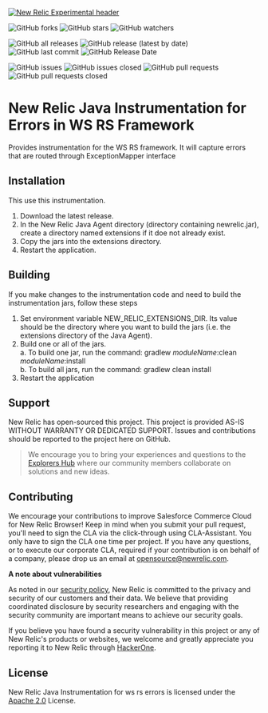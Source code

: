 [![New Relic Experimental header](https://github.com/newrelic/opensource-website/raw/master/src/images/categories/Experimental.png)](https://opensource.newrelic.com/oss-category/#new-relic-experimental)


![GitHub forks](https://img.shields.io/github/forks/newrelic-experimental/newrelic-java-?style=social)
![GitHub stars](https://img.shields.io/github/stars/newrelic-experimental/newrelic-java-ws-rs-errors?style=social)
![GitHub watchers](https://img.shields.io/github/watchers/newrelic-experimental/newrelic-java-ws-rs-errors?style=social)

![GitHub all releases](https://img.shields.io/github/downloads/newrelic-experimental/newrelic-java-ws-rs-errors/total)
![GitHub release (latest by date)](https://img.shields.io/github/v/release/newrelic-experimental/newrelic-java-ws-rs-errors)
![GitHub last commit](https://img.shields.io/github/last-commit/newrelic-experimental/newrelic-java-ws-rs-errors)
![GitHub Release Date](https://img.shields.io/github/release-date/newrelic-experimental/newrelic-java-ws-rs-errors)


![GitHub issues](https://img.shields.io/github/issues/newrelic-experimental/newrelic-java-ws-rs-errors)
![GitHub issues closed](https://img.shields.io/github/issues-closed/newrelic-experimental/newrelic-java-ws-rs-errors)
![GitHub pull requests](https://img.shields.io/github/issues-pr/newrelic-experimental/newrelic-java-ws-rs-errors)
![GitHub pull requests closed](https://img.shields.io/github/issues-pr-closed/newrelic-experimental/newrelic-java-ws-rs-errors)


# New Relic Java Instrumentation for Errors in WS RS Framework

Provides instrumentation for the WS RS framework.  It will capture errors that are routed through ExceptionMapper interface

## Installation

This use this instrumentation.   
1. Download the latest release.    
2. In the New Relic Java Agent directory (directory containing newrelic.jar), create a directory named extensions if it doe not already exist.   
3. Copy the jars into the extensions directory.   
4. Restart the application.  


## Building

If you make changes to the instrumentation code and need to build the instrumentation jars, follow these steps
1. Set environment variable NEW_RELIC_EXTENSIONS_DIR.  Its value should be the directory where you want to build the jars (i.e. the extensions directory of the Java Agent).   
2. Build one or all of the jars.   
a. To build one jar, run the command:  gradlew _moduleName_:clean  _moduleName_:install    
b. To build all jars, run the command: gradlew clean install
3. Restart the application

## Support

New Relic has open-sourced this project. This project is provided AS-IS WITHOUT WARRANTY OR DEDICATED SUPPORT. Issues and contributions should be reported to the project here on GitHub.

>We encourage you to bring your experiences and questions to the [Explorers Hub](https://discuss.newrelic.com) where our community members collaborate on solutions and new ideas.

## Contributing

We encourage your contributions to improve Salesforce Commerce Cloud for New Relic Browser! Keep in mind when you submit your pull request, you'll need to sign the CLA via the click-through using CLA-Assistant. You only have to sign the CLA one time per project. If you have any questions, or to execute our corporate CLA, required if your contribution is on behalf of a company, please drop us an email at opensource@newrelic.com.

**A note about vulnerabilities**

As noted in our [security policy](../../security/policy), New Relic is committed to the privacy and security of our customers and their data. We believe that providing coordinated disclosure by security researchers and engaging with the security community are important means to achieve our security goals.

If you believe you have found a security vulnerability in this project or any of New Relic's products or websites, we welcome and greatly appreciate you reporting it to New Relic through [HackerOne](https://hackerone.com/newrelic).

## License

New Relic Java Instrumentation for ws rs errors is licensed under the [Apache 2.0](http://apache.org/licenses/LICENSE-2.0.txt) License.
